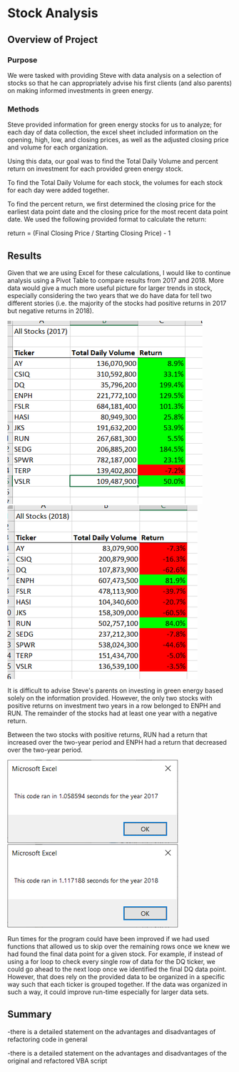 # Stock Analysis

## Overview of Project

### Purpose

We were tasked with providing Steve with data analysis on a selection of stocks so that he can appropriately advise his first clients (and also parents) on making informed investments in green energy.

### Methods

Steve provided information for green energy stocks for us to analyze; for each day of data collection, the excel sheet included information on the opening, high, low, and closing prices, as well as the adjusted closing price and volume for each organization.

Using this data, our goal was to find the Total Daily Volume and percent return on investment for each provided green energy stock.

To find the Total Daily Volume for each stock, the volumes for each stock for each day were added together.

To find the percent return, we first determined the closing price for the earliest data point date and the closing price for the most recent data point date. We used the following provided format to calculate the return:

return = (Final Closing Price / Starting Closing Price) - 1

## Results

Given that we are using Excel for these calculations, I would like to continue analysis using a Pivot Table to compare results from 2017 and 2018. More data would give a much more useful picture for larger trends in stock, especially considering the two years that we do have data for tell two different stories (i.e. the majority of the stocks had positive returns in 2017 but negative returns in 2018).

![2017_data](https://github.com/cewarkentin/stock-analysis/blob/main/2017%20data.png)
![2018_data](https://github.com/cewarkentin/stock-analysis/blob/main/2018%20data.png)

It is difficult to advise Steve's parents on investing in green energy based solely on the information provided. However, the only two stocks with positive returns on investment two years in a row belonged to ENPH and RUN. The remainder of the stocks had at least one year with a negative return. 

Between the two stocks with positive returns, RUN had a return that increased over the two-year period and ENPH had a return that decreased over the two-year period.

![VBA_Challenge_2017](https://github.com/cewarkentin/stock-analysis/blob/main/VBA%20Challenge%202017.png)
![VBA_Challenge_2018](https://github.com/cewarkentin/stock-analysis/blob/main/VBA%20Challenge%202018.png)

Run times for the program could have been improved if we had used functions that allowed us to skip over the remaining rows once we knew we had found the final data point for a given stock. For example, if instead of using a for loop to check every single row of data for the DQ ticker, we could go ahead to the next loop once we identified the final DQ data point. However, that does rely on the provided data to be organized in a specific way such that each ticker is grouped together. If the data was organized in such a way, it could improve run-time especially for larger data sets.

## Summary

-there is a detailed statement on the advantages and disadvantages of refactoring code in general

-there is a detailed statement on the advantages and disadvantages of the original and refactored VBA script
